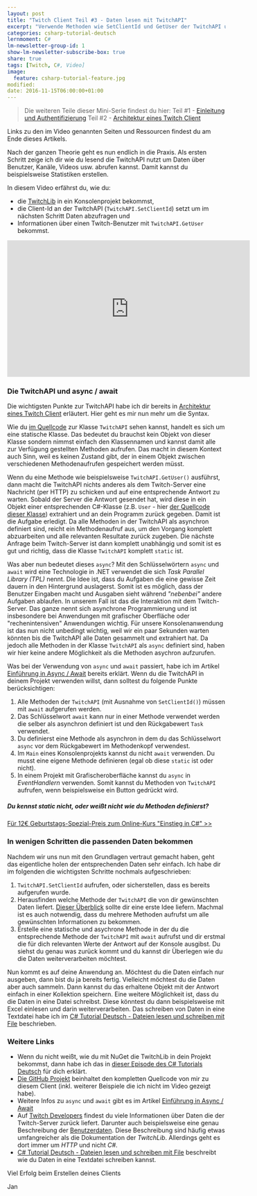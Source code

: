 ```yaml
---
layout: post
title: "Twitch Client Teil #3 - Daten lesen mit TwitchAPI"
excerpt: "Verwende Methoden wie SetClientId und GetUser der TwitchAPI um Daten eines Benutzer vom Twitch-Server zu holen."
categories: csharp-tutorial-deutsch
lernmoment: C#
lm-newsletter-group-id: 1
show-lm-newsletter-subscribe-box: true
share: true
tags: [Twitch, C#, Video]
image:
  feature: csharp-tutorial-feature.jpg
modified:
date: 2016-11-15T06:00:00+01:00
---
```


> Die weiteren Teile dieser Mini-Serie findest du hier:
> Teil #1 - [Einleitung  und Authentifizierung](/csharp-tutorial-deutsch/twitch-client-einleitung/)
> Teil #2 - [Architektur eines Twitch Client](/csharp-tutorial-deutsch/twitch-client-architektur/)

Links zu den im Video genannten Seiten und Ressourcen findest du am Ende dieses Artikels.

Nach der ganzen Theorie geht es nun endlich in die Praxis. Als ersten Schritt zeige ich dir wie du lesend die TwitchAPI nutzt um Daten über Benutzer, Kanäle, Videos usw. abrufen kannst. Damit kannst du beispielsweise Statistiken erstellen. 

In diesem Video erfährst du, wie du:

 - die [TwitchLib](https://www.nuget.org/packages/TwitchLib) in ein Konsolenprojekt bekommst,
 - die Client-Id an der TwitchAPI (`TwitchAPI.SetClientId`) setzt um im nächsten Schritt Daten abzufragen und
 - Informationen über einen Twitch-Benutzer mit `TwitchAPI.GetUser` bekommst.

<iframe width="560" height="315" src="https://www.youtube.com/embed/eO8vX7oQ1bs" frameborder="0" allowfullscreen></iframe>

### Die TwitchAPI und async / await

Die wichtigsten Punkte zur TwitchAPI habe ich dir bereits in [Architektur eines Twitch Client](/csharp-tutorial-deutsch/twitch-client-architektur/) erläutert. Hier geht es mir nun mehr um die Syntax.

Wie du [im Quellcode](https://github.com/swiftyspiffy/TwitchLib/blob/master/TwitchLib/TwitchAPI.cs) zur Klasse `TwitchAPI` sehen kannst, handelt es sich um eine statische Klasse. Das bedeutet du brauchst kein Objekt von dieser Klasse sondern nimmst einfach den Klassennamen und kannst damit alle zur Verfügung gestellten Methoden aufrufen. Das macht in diesem Kontext auch Sinn, weil es keinen Zustand gibt, der in einem Objekt zwischen verschiedenen Methodenaufrufen gespeichert werden müsst.

Wenn du eine Methode wie beispielsweise `TwitchAPI.GetUser()` ausführst, dann macht die TwitchAPI nichts anderes als dem Twitch-Server eine Nachricht (per HTTP) zu schicken und auf eine entsprechende Antwort zu warten. Sobald der Server die Antwort gesendet hat, wird diese in ein Objekt einer entsprechenden C#-Klasse (z.B. `User` - hier [der Quellcode dieser Klasse](https://github.com/swiftyspiffy/TwitchLib/blob/master/TwitchLib/TwitchAPIClasses/User.cs)) extrahiert und an dein Programm zurück gegeben. Damit ist die Aufgabe erledigt. Da alle Methoden in der TwitchAPI als asynchron definiert sind, reicht ein Methodenaufruf aus, um den Vorgang komplett abzuarbeiten und alle relevanten Resultate zurück zugeben. Die nächste Anfrage beim Twitch-Server ist dann komplett unabhängig und somit ist es gut und richtig, dass die Klasse `TwitchAPI` komplett `static` ist. 

Was aber nun bedeutet dieses `async`? Mit den Schlüsselwörtern `async` und `await` wird eine Technologie in .NET verwendet die sich *Task Parallel Library (TPL)* nennt. Die Idee ist, dass du Aufgaben die eine gewisse Zeit dauern in den Hintergrund auslagerst. Somit ist es möglich, dass der Benutzer Eingaben macht und Ausgaben sieht während *"nebenbei"* andere Aufgaben ablaufen. In unserem Fall ist das die Interaktion mit dem Twitch-Server. Das ganze nennt sich asynchrone Programmierung und ist insbesondere bei Anwendungen mit grafischer Oberfläche oder "rechenintensiven" Anwendungen wichtig. Für unsere Konsolenanwendung ist das nun nicht unbedingt wichtig, weil wir ein paar Sekunden warten könnten bis die TwitchAPI alle Daten gesammelt und extrahiert hat. Da jedoch alle Methoden in der Klasse `TwitchAPI` als `async` definiert sind, haben wir hier keine andere Möglichkeit als die Methoden asychron aufzurufen.

Was bei der Verwendung von `async` und `await` passiert, habe ich im Artikel [Einführung in Async / Await](/csharp-programmieren/einfuehrung-in-async-und-await/) bereits erklärt. Wenn du die TwitchAPI in deinem Projekt verwenden willst, dann solltest du folgende Punkte berücksichtigen:

 1. Alle Methoden der `TwitchAPI` (mit Ausnahme von `SetClientId()`) müssen mit `await` aufgerufen werden.
 2. Das Schlüsselwort `await` kann nur in einer Methode verwendet werden die selber als asynchron definiert ist und den Rückgabewert `Task` verwendet.
 3. Du definierst eine Methode als asynchron in dem du das Schlüsselwort `async` vor dem Rückgabewert im Methodenkopf verwendest.
 4. Im `Main` eines Konsolenprojekts kannst du nicht `await` verwenden. Du musst eine eigene Methode definieren (egal ob diese `static` ist oder nicht).
 5. In einem Projekt mit Grafischeroberfläche kannst du `async` in *EventHandlern* verwenden. Somit kannst du Methoden von `TwitchAPI` aufrufen, wenn beispielsweise ein Button gedrückt wird.  

<div class="subscribe-notice">
<h5>Du kennst static nicht, oder weißt nicht wie du Methoden definierst?</h5>
<a markdown="0" href="https://www.udemy.com/einstieg-in-csharp-software-programmieren-wie-ein-profi/?couponCode=GEB2016_UCSK12" class="notice-button">Für 12€ Geburtstags-Spezial-Preis zum Online-Kurs "Einstieg in C#" >></a>
</div>

### In wenigen Schritten die passenden Daten bekommen

Nachdem wir uns nun mit den Grundlagen vertraut gemacht haben, geht das eigentliche holen der entsprechenden Daten sehr einfach. Ich habe dir im folgenden die wichtigsten Schritte nochmals aufgeschrieben:

 1. `TwitchAPI.SetClientId` aufrufen, oder sicherstellen, dass es bereits aufgerufen wurde.
 2. Herausfinden welche Methode der `TwitchAPI` die von dir gewünschten Daten liefert. [Dieser Überblick](https://github.com/swiftyspiffy/TwitchLib#twitchapi) sollte dir eine erste Idee liefern. Machmal ist es auch notwendig, dass du mehrere Methoden aufrufst um alle gewünschten Informationen zu bekommen.
 3. Erstelle eine statische und asychrone Methode in der du die entsprechende Methode der `TwitchAPI` mit `await` aufrufst und dir erstmal die für dich relevanten Werte der Antwort auf der Konsole ausgibst. Du siehst du genau was zurück kommt und du kannst dir Überlegen wie du die Daten weiterverarbeiten möchtest.

Nun kommt es auf deine Anwendung an. Möchtest du die Daten einfach nur ausgeben, dann bist du ja bereits fertig. Vielleicht möchtest du die Daten aber auch sammeln. Dann kannst du das erhaltene Objekt mit der Antwort einfach in einer Kollektion speichern. Eine weitere Möglichkeit ist, dass du die Daten in eine Datei schreibst. Diese könntest du dann beispielsweise mit Excel einlesen und darin weiterverarbeiten. Das schreiben von Daten in eine Textdatei habe ich im [C# Tutorial Deutsch - Dateien lesen und schreiben mit File](https://youtu.be/KjP9v7xPUQE) beschrieben.

### Weitere Links

 - Wenn du nicht weißt, wie du mit NuGet die TwitchLib in dein Projekt bekommst, dann habe ich das in [dieser Episode des C# Tutorials Deutsch](https://youtu.be/bsuEqUelxvg?list=PLP2TrPpx5VNkr-wmkjguVZAvN4T5EPJbF) für dich erklärt.
 - [Die GitHub Projekt](https://github.com/LernMoment/csharp-twitch-client) beinhaltet den kompletten Quellcode von mir zu diesem Client (inkl. weiterer Beispiele die ich nicht im Video gezeigt habe).
 - Weitere Infos zu `async` und `await` gibt es im Artikel [Einführung in Async / Await](/csharp-programmieren/einfuehrung-in-async-und-await/)  
 - Auf [Twitch Developers](https://dev.twitch.tv/docs) findest du viele Informationen über Daten die der Twitch-Server zurück liefert. Darunter auch beispielsweise eine genau Beschreibung der [Benutzerdaten](https://dev.twitch.tv/docs/api/v3/users/). Diese Beschreibung sind häufig etwas umfangreicher als die Dokumentation der *TwitchLib*. Allerdings geht es dort immer um *HTTP* und nicht *C#*. 
 - [C# Tutorial Deutsch - Dateien lesen und schreiben mit File](https://youtu.be/KjP9v7xPUQE) beschreibt wie du Daten in eine Textdatei schreiben kannst.

Viel Erfolg beim Erstellen deines Clients

Jan
